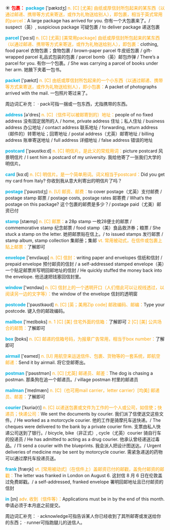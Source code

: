 ☀ <font color="red">**包裹：**</font>
<font color="sky blue">**package**</font> ['pækɪdӡ] 
<font color="orange">n. [C] [尤美] 由纸或厚信封所包起来的某东西（以通过邮递、携带等方式来寄送，或作为礼物送给别人），即包裹，相当于英式常用的parcel：</font>A large package has arrived for you. 你有一个大包裹来了。/ suspect（英）, suspicious package 可疑包裹 / to deliver package 递送包裹

<font color="sky blue">**parcel**</font> ['pɑːsl] 
<font color="orange">n. [C] [尤英] [美常用package] 由纸或厚信封所包起来的某东西（以通过邮递、携带等方式来寄送，或作为礼物送给别人），即包裹：</font>clothing, food parcel 衣物包裹；食物包裹 / brown-paper parcel 牛皮纸包裹 / gift-wrapped parcel 礼品式包装的包裹 / parcel bomb（英）邮包炸弹 / There’s a parcel for you. 有你一个包裹。/ She was carrying a parcel of books under her arm. 她腋下夹着一包书。

<font color="sky blue">**packet**</font> ['pækɪt] 
<font color="orange">n. [C] 由纸或厚信封所包起来的一个小东西（以通过邮递、携带等方式来寄送，或作为礼物送给别人），即小包裹：</font>A packet of photographs arrived with the mail. 一包照片寄过来了。

周边词汇补充：
· pack可指一捆或一包东西，尤指携带的东西。

<font color="sky blue">**address**</font> [ə'dres] 
<font color="orange">n. [C]（信件可以被邮寄到的）地址：</font>people of no fixed address 没有固定居所的人 / home, private address 住址；私人住址 / business address 办公地址 / contact address 联系地址 / forwarding, return address（邮件的）转寄地址；回寄地址 / postal address（尤英）邮寄地址 / billing address 账单寄送地址 / full address 详细地址 / false address 错误的地址

<font color="sky blue">**postcard**</font> ['pəʊstkɑːd] 
<font color="orange">n. [C] 明信片。是此义的常规用词：</font>picture postcard 风景明信片 / I sent him a postcard of my university. 我给他寄了一张我们大学的明信片。

<font color="sky blue">**card**</font> [kɑːd] 
<font color="orange">n. [C] 明信片。是一个简单用词。词义相当于postcard：</font>Did you get my card from Italy? 你收到我从意大利寄出的明信片了吗？

<font color="sky blue">**postage**</font> ['pəʊstɪdӡ] 
<font color="orange">n. [U] 邮资、邮费：</font>to cover postage（尤英）支付邮费 / postage stamp 邮票 / postage costs, postage rates 邮寄费 / What’s the postage on this package? 这个包裹的邮费是多少？/ postage paid（尤美）邮资已付

<font color="sky blue">**stamp**</font> [stæmp] 
<font color="orange">n. [C] 邮票：</font>a 28p stamp 一枚28便士的邮票 / commemorative stamp 纪念邮票 / food stamp（美）食品救济券；粮票 / She stuck a stamp on the letter. 她把邮票贴在信上。/ to issued stamps 发行邮票 / stamp album, stamp collection 集邮册；集邮 <font color="orange">vt. 常用被动式，在信件或包裹上贴上邮票：</font>了解即可

<font color="sky blue">**envelope**</font> ['envɪləʊp] 
<font color="orange">n. [C] 信封：</font>writing paper and envelopes 信纸和信封 / prepaid envelope 预付邮资的信封 / a self-addressed stamped envelope（美）一个贴足邮票并写明回邮地址的信封 / He quickly stuffed the money back into the envelope. 他迅速把钱塞回信封里。

<font color="sky blue">**window**</font> ['wɪndəʊ] 
<font color="orange">n. [C] 信封上的一个透明开口（人们借此可以让视线透过，以阅读另一边的文字等）：</font>the window of the envelope 信封的透明窗

<font color="sky blue">**postcode**</font> ['pəʊstkəʊd] 
<font color="orange">n. [C] [英；美用Zip code] 邮政编码、邮编：</font>Type your postcode. 键入你的邮政编码。

<font color="sky blue">**mailbox**</font> ['meɪlbɒks] 
<font color="orange">n. 1 [C] [美] 住宅外面的信箱：</font>了解即可 <font color="orange">2 [C] [美] 公共场合的邮筒：</font>了解即可

<font color="sky blue">**box**</font> [bɒks] 
<font color="orange">n. [C] 邮递的信箱号码，为报章广告常用，相当于box number：</font>了解即可

<font color="sky blue">**airmail**</font> ['eəmeɪl] 
<font color="orange">n. [U] 用航空来运送信件、包裹、货物等的一套系统，即航空邮递：</font>Send it by airmail. 将它空邮寄出。

<font color="sky blue">**postman**</font> ['pəʊstmən] 
<font color="orange">n. [C] [尤英] 邮递员、邮差：</font>The dog is chasing a postman. 那条狗在追一个邮递员。/ village postman 村里的邮递员
                      
<font color="sky blue">**mailman**</font> [ˈmeɪlmæn]
<font color="orange">n. [C]（也可用mail carrier，letter carrier）[均美] 邮递员、邮差：</font>了解即可
           
<font color="sky blue">**courier**</font> [ˈkʊriə(r)]
<font color="orange">n. [C] 以递送包裹或文件为工作的一个人或公司，如信使；快递员；快递公司：</font>We sent the documents by courier. 我们派了信使送交这些文件。/ He worked as a motorcycle courier. 他的工作是骑摩托车送快递。/ The cheques were delivered to the bank by a private courier firm. 支票由私人快递公司送到了银行。/ bicycle, bike（非正式）, cycle（尤英）courier 骑自行车的投递员 / He has admitted to acting as a drug courier. 他承认曾经递送过毒品。/ I’ll send a courier with the blueprints. 我会派人把设计图送达。/ Urgent deliveries of medicine may be sent by motorcycle courier. 需紧急递送的药物可以通过摩托车投递员送。

<font color="sky blue">**frank**</font> [fræŋk]
<font color="orange">vt. [常用被动式]（在信件上）盖邮资已付的邮戳，盖免付邮资的邮戳：</font>The letter was franked in London on August 6. 这封信 8 月 6 日在伦敦盖过免费邮戳。/ a self-addressed, franked envelope 署明回邮地址且已付邮资的信封

<font color="sky blue">**in**</font> [ɪn] 
<font color="orange">adv. 收到（信件等）：</font>Applications must be in by the end of this month. 申请必须于本月底之前提交。

周边词汇补充：
· acknowledge可指告诉某人你已经收到了其所邮寄或发送给你的东西；
· runner可指跑腿儿的送信人。
